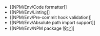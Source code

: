 - [[NPM/Env/Code formatter]]
- [[NPM/Env/Linting]]
- [[NPM/Env/Pre-commit hook validation]]
- [[NPM/Env/Absolute path import support]]
- [[NPM/Env/NPM package 設定]]